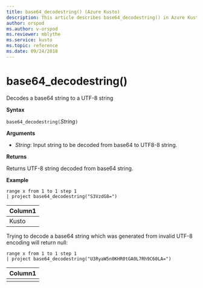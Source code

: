 ```yaml
---
title: base64_decodestring() (Azure Kusto)
description: This article describes base64_decodestring() in Azure Kusto.
author: orspod
ms.author: v-orspod
ms.reviewer: mblythe
ms.service: kusto
ms.topic: reference
ms.date: 09/24/2018
---
```

# base64_decodestring()

Decodes a base64 string to a UTF-8 string

**Syntax**

`base64_decodestring(`*String*`)`

**Arguments**

* *String*: Input string to be decoded from base64 to UTF8-8 string.

**Returns**

Returns UTF-8 string decoded from base64 string.

**Example**

```kusto
range x from 1 to 1 step 1
| project base64_decodestring("S3VzdG8=")
```

|Column1|
|---|
|Kusto|

Trying to decode a base64 string which was generated from invalid UTF-8 encoding will return null:

```kusto
range x from 1 to 1 step 1
| project base64_decodestring("U3RyaW5n0KHR0tGA0L7Rh9C60LA=")
```

|Column1|
|---|
||